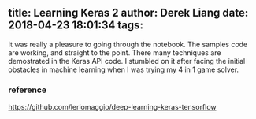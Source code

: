 title: Learning Keras 2
author: Derek Liang
date: 2018-04-23 18:01:34
tags:
---
It was really a pleasure to going through the notebook. The samples code are working, and straight to the point. There many techniques are demostrated in the Keras API code. I stumbled on it after facing the initial obstacles in machine learning when I was trying my 4 in 1 game solver.

### reference
https://github.com/leriomaggio/deep-learning-keras-tensorflow